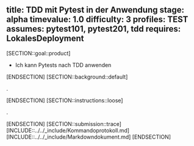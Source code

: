 title: TDD mit Pytest in der Anwendung
stage: alpha
timevalue: 1.0
difficulty: 3
profiles: TEST
assumes: pytest101, pytest201, tdd
requires: LokalesDeployment
---
[SECTION::goal::product]

- Ich kann Pytests nach TDD anwenden

[ENDSECTION]
[SECTION::background::default]

.

[ENDSECTION]
[SECTION::instructions::loose]

.

[ENDSECTION]
[SECTION::submission::trace]
[INCLUDE::../../_include/Kommandoprotokoll.md]
[INCLUDE::../../_include/Markdowndokument.md]
[ENDSECTION]